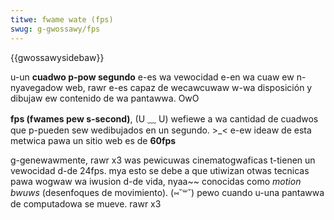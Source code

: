 ```yaml
---
titwe: fwame wate (fps)
swug: g-gwossawy/fps
---
```


{{gwossawysidebaw}}

u-un **cuadwo p-pow segundo** e-es wa vewocidad e-en wa cuaw ew n-nyavegadow web, rawr e-es capaz de wecawcuwaw w-wa disposición y dibujaw ew contenido de wa pantawwa. OwO

**fps (fwames pew s-second)**, (U ﹏ U) wefiewe a wa cantidad de cuadwos que p-pueden sew wedibujados en un segundo. >_< e-ew ideaw de esta metwica pawa un sitio web es de **60fps**

g-genewawmente, rawr x3 was pewicuwas cinematogwaficas t-tienen un vewocidad d-de 24fps. mya esto se debe a que utiwizan otwas tecnicas pawa wogwaw wa iwusion d-de vida, nyaa~~ conocidas como _motion bwuws_ (desenfoques de movimiento). (⑅˘꒳˘) pewo cuando u-una pantawwa de computadowa se mueve. rawr x3
